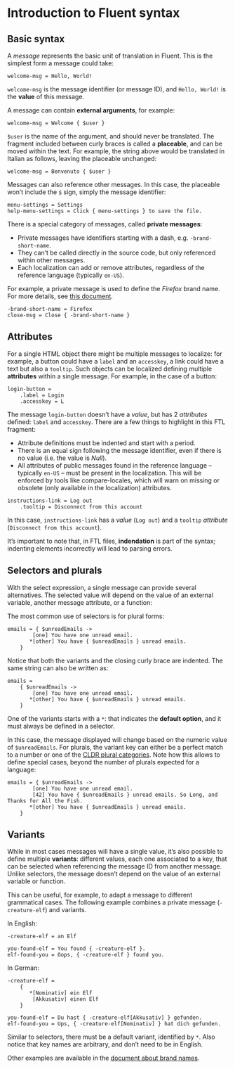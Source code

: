 # Introduction to Fluent syntax

<!-- toc -->

## Basic syntax

A *message* represents the basic unit of translation in Fluent. This is the simplest form a message could take:

```PROPERTIES
welcome-msg = Hello, World!
```

`welcome-msg` is the message identifier (or message ID), and `Hello, World!` is the **value** of this message.

A message can contain **external arguments**, for example:

```PROPERTIES
welcome-msg = Welcome { $user }
```

`$user` is the name of the argument, and should never be translated. The fragment included between curly braces is called a **placeable**, and can be moved within the text. For example, the string above would be translated in Italian as follows, leaving the placeable unchanged:

```PROPERTIES
welcome-msg = Benvenuto { $user }
```

Messages can also reference other messages. In this case, the placeable won’t include the `$` sign, simply the message identifier:

```PROPERTIES
menu-settings = Settings
help-menu-settings = Click { menu-settings } to save the file.
```

There is a special category of messages, called **private messages**:
* Private messages have identifiers starting with a dash, e.g. `-brand-short-name`.
* They can’t be called directly in the source code, but only referenced within other messages.
* Each localization can add or remove attributes, regardless of the reference language (typically `en-US`).

For example, a private message is used to define the *Firefox* brand name. For more details, see [this document](brand_names.md).

```PROPERTIES
-brand-short-name = Firefox
close-msg = Close { -brand-short-name }
```

## Attributes

For a single HTML object there might be multiple messages to localize: for example, a button could have a `label` and an `accesskey`, a link could have a text but also a `tooltip`. Such objects can be localized defining multiple **attributes** within a single message. For example, in the case of a button:

```PROPERTIES
login-button =
    .label = Login
    .accesskey = L
```

The message `login-button` doesn’t have a *value*, but has 2 *attributes* defined: `label` and `accesskey`. There are a few things to highlight in this FTL fragment:
* Attribute definitions must be indented and start with a period.
* There is an equal sign following the message identifier, even if there is no value (i.e. the value is *Null*).
* All attributes of public messages found in the reference language – typically `en-US` – must be present in the localization. This will be enforced by tools like compare-locales, which will warn on missing or obsolete (only available in the localization) attributes.

```PROPERTIES
instructions-link = Log out
    .tooltip = Disconnect from this account
```

In this case, `instructions-link` has a *value* (`Log out`) and a `tooltip` *attribute* (`Disconnect from this account`).

It’s important to note that, in FTL files, **indendation** is part of the syntax; indenting elements incorrectly will lead to parsing errors.

## Selectors and plurals

With the select expression, a single message can provide several alternatives. The selected value will depend on the value of an external variable, another message attribute, or a function:

The most common use of selectors is for plural forms:

```PROPERTIES
emails = { $unreadEmails ->
        [one] You have one unread email.
       *[other] You have { $unreadEmails } unread emails.
    }
```

Notice that both the variants and the closing curly brace are indented. The same string can also be written as:

```PROPERTIES
emails =
    { $unreadEmails ->
        [one] You have one unread email.
       *[other] You have { $unreadEmails } unread emails.
    }
```

One of the variants starts with a `*`: that indicates the **default option**, and it must always be defined in a selector.

In this case, the message displayed will change based on the numeric value of `$unreadEmails`. For plurals, the variant key can either be a perfect match to a number or one of the [CLDR plural categories](http://www.unicode.org/cldr/charts/30/supplemental/language_plural_rules.html). Note how this allows to define special cases, beyond the number of plurals expected for a language:

```PROPERTIES
emails = { $unreadEmails ->
        [one] You have one unread email.
        [42] You have { $unreadEmails } unread emails. So Long, and Thanks for All the Fish.
       *[other] You have { $unreadEmails } unread emails.
    }
```

## Variants

While in most cases messages will have a single value, it’s also possible to define multiple **variants**: different values, each one associated to a key, that can be selected when referencing the message ID from another message. Unlike selectors, the message doesn’t depend on the value of an external variable or function.

This can be useful, for example, to adapt a message to different grammatical cases. The following example combines a private message (`-creature-elf`) and variants.

In English:

```PROPERTIES
-creature-elf = an Elf

you-found-elf = You found { -creature-elf }.
elf-found-you = Oops, { -creature-elf } found you.
```

In German:

```PROPERTIES
-creature-elf =
    {
       *[Nominativ] ein Elf
        [Akkusativ] einen Elf
    }

you-found-elf = Du hast { -creature-elf[Akkusativ] } gefunden.
elf-found-you = Ups, { -creature-elf[Nominativ] } hat dich gefunden.
```

Similar to selectors, there must be a default variant, identified by `*`. Also notice that key names are arbitrary, and don’t need to be in English.

Other examples are available in the [document about brand names](brand_names.md).
